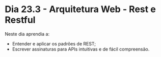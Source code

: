 # Dia 23.3 - Arquitetura Web - Rest e Restful

Neste dia aprendia a:

- Entender e aplicar os padrões de REST;
- Escrever assinaturas para APIs intuitivas e de fácil compreensão.
